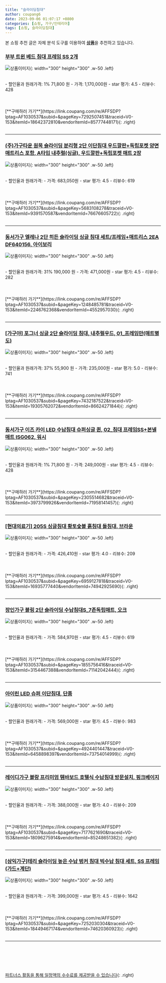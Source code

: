 ```yaml
---
title: "슬라이딩침대"
author: coupang6
date: 2023-09-06 01:07:17 +0800
categories: [쇼핑, 가구/인테리어]
tags: [쇼핑, 슬라이딩침대]
---
```


본 쇼핑 추천 글은 자체 분석 도구를 이용하여 [**상품**](https://link.coupang.com/a/bao1ui)을 추천하고 있습니다.

### [부부 트윈 베드 침대 프레임 SS 2개](https://link.coupang.com/re/AFFSDP?lptag=AF1030537&subid=&pageKey=7292507451&traceid=V0-153&itemId=18642372810&vendorItemId=85777448171)

![상품이미지](https://thumbnail9.coupangcdn.com/thumbnails/remote/230x230ex/image/vendor_inventory/9b83/14da234447f8f63e4e46d94bb41e9b33029f4b3ac202f6f5fae849fe83b2.jpg){: width="300" height="300" .w-50 .left}


<br>
- 할인율과 원래가격: 1%  71,800   원
- 가격: 1,170,000원
- star 평가: 4.5
- 리뷰수: 428
<br>
<br>
<br>
<br>
[**구매하러 가기**](https://link.coupang.com/re/AFFSDP?lptag=AF1030537&subid=&pageKey=7292507451&traceid=V0-153&itemId=18642372810&vendorItemId=85777448171){: .right}
<br>
<br>

---

### [(주)가구타운 원목 슬라이딩 분리형 2단 이단침대 우드깔판+독립포켓 양면매트리스 포함, A타입 내추럴(싱글), 우드깔판+독립포켓 매트 2장](https://link.coupang.com/re/AFFSDP?lptag=AF1030537&subid=&pageKey=5683108278&traceid=V0-153&itemId=9391570587&vendorItemId=76676605722)

![상품이미지](https://thumbnail8.coupangcdn.com/thumbnails/remote/230x230ex/image/vendor_inventory/3f4e/92ab1a744a62ac9ae6c8833e33c0eecf4ac5815262c23e3121ec4ba7ddf5.jpg){: width="300" height="300" .w-50 .left}


<br>
- 할인율과 원래가격: 
- 가격: 683,050원
- star 평가: 4.5
- 리뷰수: 619
<br>
<br>
<br>
<br>
[**구매하러 가기**](https://link.coupang.com/re/AFFSDP?lptag=AF1030537&subid=&pageKey=5683108278&traceid=V0-153&itemId=9391570587&vendorItemId=76676605722){: .right}
<br>
<br>

---

### [동서가구 엘레나 2단 히든 슬라이딩 싱글 침대 세트/프레임+매트리스 2EA DF640156, 아이보리](https://link.coupang.com/re/AFFSDP?lptag=AF1030537&subid=&pageKey=1248485781&traceid=V0-153&itemId=2246762368&vendorItemId=4552957030)

![상품이미지](https://thumbnail9.coupangcdn.com/thumbnails/remote/230x230ex/image/vendor_inventory/images/2019/03/27/16/5/7354702c-d2fd-42e9-b22d-195144acbd0a.jpg){: width="300" height="300" .w-50 .left}


<br>
- 할인율과 원래가격: 31%  190,000   원
- 가격: 471,000원
- star 평가: 4.5
- 리뷰수: 282
<br>
<br>
<br>
<br>
[**구매하러 가기**](https://link.coupang.com/re/AFFSDP?lptag=AF1030537&subid=&pageKey=1248485781&traceid=V0-153&itemId=2246762368&vendorItemId=4552957030){: .right}
<br>
<br>

---

### [[가구야] 포그너 싱글 2단 슬라이딩 침대, 내추럴우드, 01_프레임만(매트별도)](https://link.coupang.com/re/AFFSDP?lptag=AF1030537&subid=&pageKey=7432187522&traceid=V0-153&itemId=19305762072&vendorItemId=86624271844)

![상품이미지](https://thumbnail7.coupangcdn.com/thumbnails/remote/230x230ex/image/vendor_inventory/8005/80597168f7315576d1af6709a7c4d289d0165094668375460a95a96c4d4c.jpg){: width="300" height="300" .w-50 .left}


<br>
- 할인율과 원래가격: 37%  55,900   원
- 가격: 235,000원
- star 평가: 5.0
- 리뷰수: 741
<br>
<br>
<br>
<br>
[**구매하러 가기**](https://link.coupang.com/re/AFFSDP?lptag=AF1030537&subid=&pageKey=7432187522&traceid=V0-153&itemId=19305762072&vendorItemId=86624271844){: .right}
<br>
<br>

---

### [동서가구 이즈 카이 LED 수납침대 슈퍼싱글 퀸, 02_침대 프레임SS+본넬매트 ISG062, 워시](https://link.coupang.com/re/AFFSDP?lptag=AF1030537&subid=&pageKey=2305514682&traceid=V0-153&itemId=3973799926&vendorItemId=71958141457)

![상품이미지](https://thumbnail7.coupangcdn.com/thumbnails/remote/230x230ex/image/vendor_inventory/6c44/c93ac88e214438c8c1a23dc8fdaf6f4c2c1add0a7c7483f95edf0b6844db.jpg){: width="300" height="300" .w-50 .left}


<br>
- 할인율과 원래가격: 1%  71,800   원
- 가격: 249,000원
- star 평가: 4.5
- 리뷰수: 428
<br>
<br>
<br>
<br>
[**구매하러 가기**](https://link.coupang.com/re/AFFSDP?lptag=AF1030537&subid=&pageKey=2305514682&traceid=V0-153&itemId=3973799926&vendorItemId=71958141457){: .right}
<br>
<br>

---

### [[현대의료기] 205S 싱글침대 황토숯볼 흙침대 돌침대, 브라운](https://link.coupang.com/re/AFFSDP?lptag=AF1030537&subid=&pageKey=6959127818&traceid=V0-153&itemId=16935777440&vendorItemId=74942925690)

![상품이미지](https://thumbnail6.coupangcdn.com/thumbnails/remote/230x230ex/image/vendor_inventory/a6e4/396e3de0557131b265a44642651fad24a4469eb9c3b77bdcaf16cbcdfba1.jpg){: width="300" height="300" .w-50 .left}


<br>
- 할인율과 원래가격: 
- 가격: 426,410원
- star 평가: 4.0
- 리뷰수: 209
<br>
<br>
<br>
<br>
[**구매하러 가기**](https://link.coupang.com/re/AFFSDP?lptag=AF1030537&subid=&pageKey=6959127818&traceid=V0-153&itemId=16935777440&vendorItemId=74942925690){: .right}
<br>
<br>

---

### [장인가구 블링 2단 슬라이딩 수납침대S_7존독립매트, 오크](https://link.coupang.com/re/AFFSDP?lptag=AF1030537&subid=&pageKey=1855756416&traceid=V0-153&itemId=3154467388&vendorItemId=71142042444)

![상품이미지](https://thumbnail9.coupangcdn.com/thumbnails/remote/230x230ex/image/vendor_inventory/cd4d/91592564a4485b190f3b112179805675328693959ab2122447af98f03a18.jpg){: width="300" height="300" .w-50 .left}


<br>
- 할인율과 원래가격: 
- 가격: 584,970원
- star 평가: 4.5
- 리뷰수: 619
<br>
<br>
<br>
<br>
[**구매하러 가기**](https://link.coupang.com/re/AFFSDP?lptag=AF1030537&subid=&pageKey=1855756416&traceid=V0-153&itemId=3154467388&vendorItemId=71142042444){: .right}
<br>
<br>

---

### [아이린 LED 슈퍼 이단침대, 단품](https://link.coupang.com/re/AFFSDP?lptag=AF1030537&subid=&pageKey=4924401447&traceid=V0-153&itemId=6458898397&vendorItemId=73754014999)

![상품이미지](https://thumbnail6.coupangcdn.com/thumbnails/remote/230x230ex/image/vendor_inventory/fa9d/1197e0b687c511f9d4a123315d912560eab6d0defdae08ff66300b94e39d.jpg){: width="300" height="300" .w-50 .left}


<br>
- 할인율과 원래가격: 
- 가격: 569,000원
- star 평가: 4.5
- 리뷰수: 983
<br>
<br>
<br>
<br>
[**구매하러 가기**](https://link.coupang.com/re/AFFSDP?lptag=AF1030537&subid=&pageKey=4924401447&traceid=V0-153&itemId=6458898397&vendorItemId=73754014999){: .right}
<br>
<br>

---

### [레이디가구 블랑 프리미엄 템바보드 호텔식 수납침대 방문설치, 핑크베이지](https://link.coupang.com/re/AFFSDP?lptag=AF1030537&subid=&pageKey=7177621690&traceid=V0-153&itemId=18096275914&vendorItemId=85248651382)

![상품이미지](https://thumbnail9.coupangcdn.com/thumbnails/remote/230x230ex/image/rs_quotation_api/ckdxyywc/3ce049245abe4025a59dd664db491904.jpg){: width="300" height="300" .w-50 .left}


<br>
- 할인율과 원래가격: 
- 가격: 388,000원
- star 평가: 4.0
- 리뷰수: 209
<br>
<br>
<br>
<br>
[**구매하러 가기**](https://link.coupang.com/re/AFFSDP?lptag=AF1030537&subid=&pageKey=7177621690&traceid=V0-153&itemId=18096275914&vendorItemId=85248651382){: .right}
<br>
<br>

---

### [[삼익가구]테리 슬라이딩 높은 수납 벙커 침대 빅수납 침대 세트, SS 프레임 (가드+계단)](https://link.coupang.com/re/AFFSDP?lptag=AF1030537&subid=&pageKey=7252030304&traceid=V0-153&itemId=18449467174&vendorItemId=74620360923)

![상품이미지](https://thumbnail7.coupangcdn.com/thumbnails/remote/230x230ex/image/vendor_inventory/0161/3a4f16394f344f23190b7b03ff8b54f9ab4186a4dbc1215f06c10adf7712.jpg){: width="300" height="300" .w-50 .left}


<br>
- 할인율과 원래가격: 
- 가격: 399,000원
- star 평가: 4.5
- 리뷰수: 1642
<br>
<br>
<br>
<br>
[**구매하러 가기**](https://link.coupang.com/re/AFFSDP?lptag=AF1030537&subid=&pageKey=7252030304&traceid=V0-153&itemId=18449467174&vendorItemId=74620360923){: .right}
<br>
<br>

---
<br><br><br><br><br> [파트너스 활동을 통해 일정액의 수수료를 제공받을 수 있습니다](https://link.coupang.com/a/bao1ui){: .right}